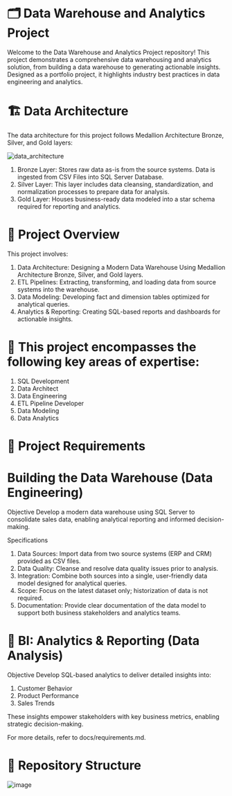 # 🗂️ Data Warehouse and Analytics Project

Welcome to the Data Warehouse and Analytics Project repository!
This project demonstrates a comprehensive data warehousing and analytics solution, from building a data warehouse to generating actionable insights. Designed as a portfolio project, it highlights industry best practices in data engineering and analytics.

# 🏗️ Data Architecture
The data architecture for this project follows Medallion Architecture Bronze, Silver, and Gold layers:

![data_architecture](https://github.com/user-attachments/assets/2e6f35b7-3041-4ce2-9b51-45bd69b0a270)

1. Bronze Layer: Stores raw data as-is from the source systems. Data is ingested from CSV Files into SQL Server Database.
2. Silver Layer: This layer includes data cleansing, standardization, and normalization processes to prepare data for analysis.
3. Gold Layer: Houses business-ready data modeled into a star schema required for reporting and analytics.

# 📖 Project Overview
This project involves:

1. Data Architecture: Designing a Modern Data Warehouse Using Medallion Architecture Bronze, Silver, and Gold layers.
2. ETL Pipelines: Extracting, transforming, and loading data from source systems into the warehouse.
3. Data Modeling: Developing fact and dimension tables optimized for analytical queries.
4. Analytics & Reporting: Creating SQL-based reports and dashboards for actionable insights.

# 📌 This project encompasses the following key areas of expertise:

1. SQL Development
2. Data Architect
3. Data Engineering
4. ETL Pipeline Developer
5. Data Modeling
6. Data Analytics

# 📌 Project Requirements
# Building the Data Warehouse (Data Engineering)
Objective
Develop a modern data warehouse using SQL Server to consolidate sales data, enabling analytical reporting and informed decision-making.

Specifications
1. Data Sources: Import data from two source systems (ERP and CRM) provided as CSV files.
3. Data Quality: Cleanse and resolve data quality issues prior to analysis.
3. Integration: Combine both sources into a single, user-friendly data model designed for analytical queries.
4. Scope: Focus on the latest dataset only; historization of data is not required.
5. Documentation: Provide clear documentation of the data model to support both business stakeholders and analytics teams.

# 📌 BI: Analytics & Reporting (Data Analysis)
Objective
Develop SQL-based analytics to deliver detailed insights into:

1. Customer Behavior
2. Product Performance
3. Sales Trends

These insights empower stakeholders with key business metrics, enabling strategic decision-making.

For more details, refer to docs/requirements.md.

# 📂 Repository Structure

![image](https://github.com/user-attachments/assets/a66d879a-65ce-4c77-abe0-422223311179)
